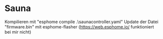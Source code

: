 # Sauna

Kompilieren mit "esphome compile .\saunacontroller.yaml"
Update der Datei "firmware.bin" mit esphome-flasher (https://web.esphome.io/ funktioniert bei mir nicht)
